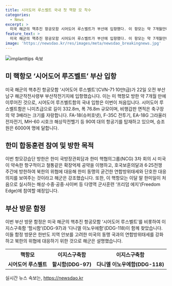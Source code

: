 ```yaml
---
title: 시어도어 루스벨트 국내 첫 핵항 모 착수
categories:
  - News
excerpt: >
  미국 해군의 핵추진 항공모함 시어도어 루스벨트가 부산에 입항했다. 이 항모는 약 7개월만에 다시 방한한 것으로, 길이 332.8m, 폭 76.8m에 비행갑판 면적은 축구장의 약 3배나 된다. FA-18, F-35C 전투기, 그라울러 전자전기, MH-60 시호크 해상작전헬기 등 90여 대의 항공기를 탑재하고 있으며, 승조원도 6000명에 이른다. 함께 이지스구축함 할시함과 다니엘 이노우에함도 함께 도착했으며, 한미 동맹의 굳건한 연합방위태세와 북한의 위협에 대한 단호한 대응을 보여주고 있다.
feature_text: >
  미국 해군의 핵추진 항공모함 시어도어 루스벨트가 부산에 입항했다. 이 항모는 약 7개월만에 다시 방한한 것으로, 길이 332.8m, 폭 76.8m에 비행갑판 면적은 축구장의 약 3배나 된다. FA-18, F-35C 전투기, 그라울러 전자전기, MH-60 시호크 해상작전헬기 등 90여 대의 항공기를 탑재하고 있으며, 승조원도 6000명에 이른다. 함께 이지스구축함 할시함과 다니엘 이노우에함도 함께 도착했으며, 한미 동맹의 굳건한 연합방위태세와 북한의 위협에 대한 단호한 대응을 보여주고 있다.
image: 'https://newsdao.kr/res/images/meta/newsdao_breakingnews.jpg'
---
```


<p><img src="https://newsdao.kr/res/images/meta/newsdao_breakingnews.jpg" alt="implanttips 속보" /></p>

<h2 data-ke-size="size26">미 핵항모 ‘시어도어 루즈벨트’ 부산 입항</h2>

<p data-ke-size="size16">미국 해군의 핵추진 항공모함 ‘시어도어 루스벨트’(CVN-71·10만t급)가 22일 오전 부산 남구 해군작전사령부 부산작전기지에 입항했습니다. 이는 미 핵항모 방한 약 7개월 만에 이루어진 것으로, 시어도어 루즈벨트함의 국내 입항은 이번이 처음입니다. 시어도어 루스벨트함은 니미츠급으로 길이 332.8m, 폭 76.8m 규모이며, 비행갑판 면적은 축구장의 약 3배라는 크기를 자랑합니다. FA-18(슈퍼호넷), F-35C 전투기, EA-18G 그라울러 전자전기, MH-60 시호크 해상작전헬기 등 90여 대의 항공기를 탑재하고 있으며, 승조원은 6000여 명에 달합니다.</p>

<h2 data-ke-size="size26">한미 합동훈련 참여 및 방한 목적</h2>

<p data-ke-size="size16">이번 항모강습단 방한은 한미 국방장관회담과 한미 핵협의그룹(NCG) 3차 회의 시 미국이 약속한 항구적이고 철통같은 확장억제 공약을 이행하고, 호국보훈의달과 6·25전쟁 주간에 방한하여 북한의 위협에 대응해 한미 동맹의 굳건한 연합방위태세와 단호한 대응 의지를 보여주는 것이라고 해군은 강조했습니다. 또한, 이 핵항모는 이달 말 한미일이 처음으로 실시하는 해상·수중·공중·사이버 등 다영역 군사훈련 ‘프리덤 에지’(Freedom Edge)에 참여할 예정입니다. </p>

<h2 data-ke-size="size26">부산 방문 함정</h2>

<p data-ke-size="size16">이번 부산 방문 함정은 미국 해군의 핵추진 항공모함 ‘시어도어 루스벨트’를 비롯하여 이지스구축함 ‘할시함’(DDG-97)과 ‘다니엘 이노우에함’(DDG-118)이 함께 찾았습니다. 이들 함정 방문은 한반도 지역 안보를 고려한 미국의 동맹 국과의 연합방위태세를 강화하고 북한의 위협에 대응하기 위한 것으로 해군은 설명했습니다.</p>

<table>
  <tr>
    <th>핵항모</th>
    <th>이지스구축함</th>
    <th>이지스구축함</th>
  </tr>
  <tr>
    <td style="text-align: center; height: 17px;"><b>시어도어 루스벨트</b></td>
    <td style="text-align: center; height: 17px;"><b>할시함(DDG-97)</b></td>
    <td style="text-align: center; height: 17px;"><b>다니엘 이노우에함(DDG-118)</b></td>
  </tr>
</table>
실시간 뉴스 속보는, <a href="https://newsdao.kr" rel="dofollow">https://newsdao.kr</a>


